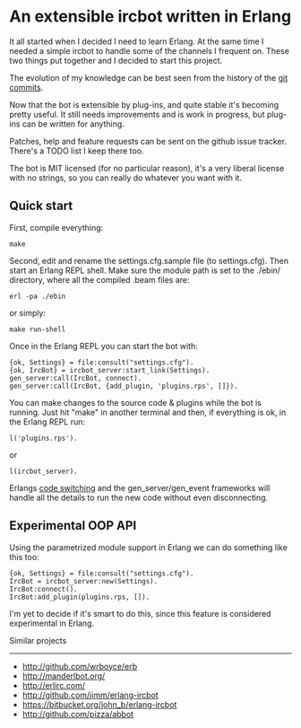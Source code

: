 An extensible ircbot written in Erlang
======================================

It all started when I decided I need to learn Erlang. At the same time I needed
a simple ircbot to handle some of the channels I frequent on. These two things
put together and I decided to start this project.

The evolution of my knowledge can be best seen from the history of the [git
commits][commits].

[commits]: http://github.com/gdamjan/erlang-irc-bot/commits/master

Now that the bot is extensible by plug-ins, and quite stable it's becoming pretty
useful. It still needs improvements and is work in progress, but plug-ins can
be written for anything.


Patches, help and feature requests can be sent on the github issue tracker.
There's a TODO list I keep there too.


The bot is MIT licensed (for no particular reason), it's a very liberal license
with no strings, so you can really do whatever you want with it.


Quick start
-----------

First, compile everything:

    make

Second, edit and rename the settings.cfg.sample file (to settings.cfg). Then start
an Erlang REPL shell. Make sure the module path is set to the ./ebin/
directory, where all the compiled .beam files are:

    erl -pa ./ebin

or simply:

    make run-shell

Once in the Erlang REPL you can start the bot with:

    {ok, Settings} = file:consult("settings.cfg").
    {ok, IrcBot} = ircbot_server:start_link(Settings).
    gen_server:call(IrcBot, connect).
    gen_server:call(IrcBot, {add_plugin, 'plugins.rps', []}).

You can make changes to the source code & plugins while the bot is running.
Just hit "make" in another terminal and then, if everything is ok, in the Erlang REPL run:

    l('plugins.rps').

or

    l(ircbot_server).

Erlangs [code switching][code switching] and the gen_server/gen_event frameworks
will handle all the details to run the new code without even disconnecting.

[code switching]: http://en.wikipedia.org/wiki/Erlang_%28programming_language%29#Hot_code_loading_and_modules

Experimental OOP API
--------------------

Using the parametrized module support in Erlang we can do something like this
too:

    {ok, Settings} = file:consult("settings.cfg").
    IrcBot = ircbot_server:new(Settings).
    IrcBot:connect().
    IrcBot:add_plugin(plugins.rps, []).

I'm yet to decide if it's smart to do this, since this feature is considered
experimental in Erlang.


Similar projects
________________

* http://github.com/wrboyce/erb
* http://manderlbot.org/
* http://erlirc.com/
* http://github.com/jimm/erlang-ircbot
* https://bitbucket.org/john_b/erlang-ircbot
* http://github.com/pizza/abbot
